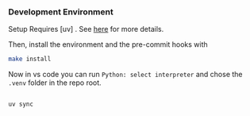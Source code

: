 
### Development Environment

Setup Requires [uv] . See [here](https://fpgmaas.github.io/cookiecutter-uv/getting-started/#set-up-your-development-environment) for more details.

Then, install the environment and the pre-commit hooks with

```bash
make install
```

Now in vs code you can run `Python: select interpreter` and chose the `.venv` folder in the repo root.




```bash

uv sync
```
